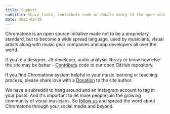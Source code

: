 ```yaml
---
title: Support
subtitle: Share links, contribute code or donate money to the open source development
date: 2021-05-30
---
```


<script setup> 
import mapGlobe from './globe.vue'
import routes from '~pages'
const shop = routes.find(page => page.path == '/shop/')
const cities = shop?.cities
const dots = cities.map(city=>city.coord)
</script>

<map-globe class="mb-8" :dots="dots" />

Chromatone is an open source initiative made not to be a proprietary standard, but to become a wide spread language, used by musicians, visual artists along with music gear companies and app developers all over the world.

If you're a designer, JS developer, audio analysis library or know how else the site may be better - [Contribute](./contribute/index.md) code to our open GitHub repository.

If you find Chromatone system helpful in your music learning or teaching process, please share love with a [Donation](./donate/index.md) to the site author.

We have a subreddit to hang around and an Instagram account to tag in your posts. And it's important to let more people join the growing community of visual musicians. So [follow us](./follow/index.md) and spread the word about Chromatone through your social media and beyond.
